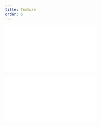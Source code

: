 ```yaml
---
title: Texture
order: 6
---
```


<embed src="@/docs/common/style.md"></embed>

<embed src="@/docs/common/features/texture.en.md"></embed>

